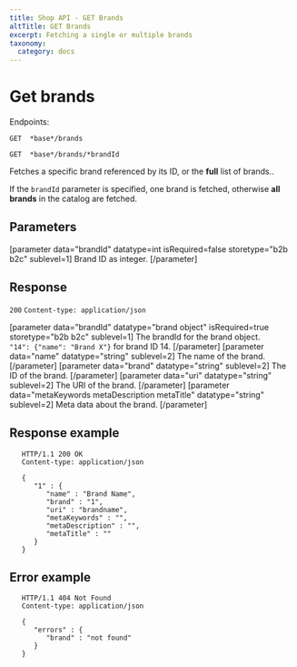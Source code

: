 ```yaml
---
title: Shop API - GET Brands
altTitle: GET Brands
excerpt: Fetching a single or multiple brands
taxonomy:
  category: docs
---
```


# Get brands

Endpoints:

```text
GET  *base*/brands
```

```text
GET  *base*/brands/*brandId
```

<!--
```eval_rst
.. api-name:: Shop API
   :version: 1

.. endpoint::
   :method: GET
   :url: *base*/brands

.. endpoint::
   :method: GET
   :url: *base*/brands/*brandId*

.. authentication::
   :api_key: true
```
-->

Fetches a specific brand referenced by its ID, or the **full** list of brands..

If the `brandId` parameter is specified, one brand is fetched, otherwise **all brands** in the catalog are fetched.

## Parameters

<!--
```eval_rst
.. list-table::
   :widths: auto

   * - ``brandId``

       .. type:: int
          :required: false

     - Brand ID as integer.

```
-->

[parameter data="brandId" datatype=int isRequired=false storetype="b2b b2c" sublevel=1]
Brand ID as integer.
[/parameter]

## Response
`200` `Content-type: application/json`

<!--
```eval_rst
.. list-table::
   :widths: auto

   * - object key

       .. type:: brand object
          :required: true

     - The ``brandId`` for the brand object.

       ``"14": {"name": "Brand X"}`` for brand ID 14.

       .. list-table::
          :widths: auto

          * - ``name``

              .. type:: string

            - The name of the brand.

          * - ``brand``

              .. type:: string

            - The ID of the brand.

          * - ``uri``

              .. type:: string

            - The URI for this brand.

          * - ``metaKeywords`` ``metaDescription`` ``metaTitle``

              .. type:: string

            - Meta data about the brand.

-->

[parameter data="brandId" datatype="brand object" isRequired=true storetype="b2b b2c" sublevel=1]
The brandId for the brand object.  
`"14": {"name": "Brand X"}` for brand ID 14.
[/parameter]
[parameter data="name" datatype="string" sublevel=2]
The name of the brand.
[/parameter]
[parameter data="brand" datatype="string" sublevel=2]
The ID of the brand.
[/parameter]
[parameter data="uri" datatype="string" sublevel=2]
The URI of the brand.
[/parameter]
[parameter data="metaKeywords metaDescription metaTitle" datatype="string" sublevel=2]
Meta data about the brand.
[/parameter]

## Response example

<!--
```eval_rst
.. code-block:: http
   :linenos:

   HTTP/1.1 200 OK
   Content-type: application/json

   {
      "1" : {
         "name" : "Brand Name",
         "brand" : "1",
         "uri" : "brandname",
         "metaKeywords" : "",
         "metaDescription" : "",
         "metaTitle" : ""
      }
   }

```
-->

```http
   HTTP/1.1 200 OK
   Content-type: application/json

   {
      "1" : {
         "name" : "Brand Name",
         "brand" : "1",
         "uri" : "brandname",
         "metaKeywords" : "",
         "metaDescription" : "",
         "metaTitle" : ""
      }
   }
```

## Error example

<!--
```eval_rst
.. code-block:: http
   :linenos:

   HTTP/1.1 404 Not Found
   Content-type: application/json

   {
      "errors" : {
         "brand" : "not found"
      }
   }
```
-->

```http
   HTTP/1.1 404 Not Found
   Content-type: application/json

   {
      "errors" : {
         "brand" : "not found"
      }
   }
```
